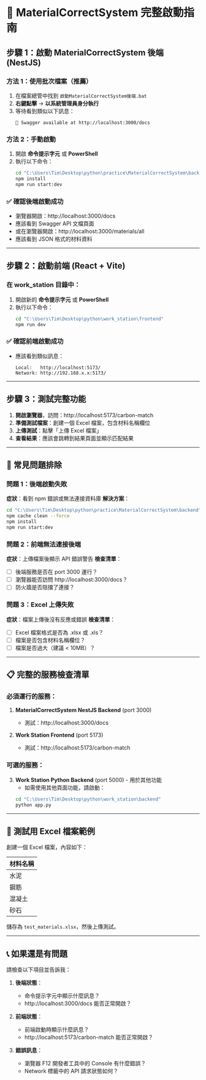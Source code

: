 # 🚀 MaterialCorrectSystem 完整啟動指南

## 步驟 1：啟動 MaterialCorrectSystem 後端 (NestJS)

### 方法 1：使用批次檔案（推薦）
1. 在檔案總管中找到 `啟動MaterialCorrectSystem後端.bat`
2. **右鍵點擊** → **以系統管理員身分執行**
3. 等待看到類似以下訊息：
   ```
   🚀 Swagger available at http://localhost:3000/docs
   ```

### 方法 2：手動啟動
1. 開啟 **命令提示字元** 或 **PowerShell**
2. 執行以下命令：
   ```bash
   cd "C:\Users\Tim\Desktop\python\practice\MaterialCorrectSystem\backend"
   npm install
   npm run start:dev
   ```

### ✅ 確認後端啟動成功
- 瀏覽器開啟：http://localhost:3000/docs
- 應該看到 Swagger API 文檔頁面
- 或在瀏覽器開啟：http://localhost:3000/materials/all
- 應該看到 JSON 格式的材料資料

---

## 步驟 2：啟動前端 (React + Vite)

### 在 work_station 目錄中：
1. 開啟新的 **命令提示字元** 或 **PowerShell**
2. 執行以下命令：
   ```bash
   cd "C:\Users\Tim\Desktop\python\work_station\frontend"
   npm run dev
   ```

### ✅ 確認前端啟動成功
- 應該看到類似訊息：
  ```
  Local:   http://localhost:5173/
  Network: http://192.168.x.x:5173/
  ```

---

## 步驟 3：測試完整功能

1. **開啟瀏覽器**，訪問：http://localhost:5173/carbon-match
2. **準備測試檔案**：創建一個 Excel 檔案，包含材料名稱欄位
3. **上傳測試**：點擊「上傳 Excel 檔案」
4. **查看結果**：應該會跳轉到結果頁面並顯示匹配結果

---

## 🔧 常見問題排除

### 問題 1：後端啟動失敗
**症狀**：看到 npm 錯誤或無法連接資料庫
**解決方案**：
```bash
cd "C:\Users\Tim\Desktop\python\practice\MaterialCorrectSystem\backend"
npm cache clean --force
npm install
npm run start:dev
```

### 問題 2：前端無法連接後端
**症狀**：上傳檔案後顯示 API 錯誤警告
**檢查清單**：
- [ ] 後端服務是否在 port 3000 運行？
- [ ] 瀏覽器能否訪問 http://localhost:3000/docs？
- [ ] 防火牆是否阻擋了連接？

### 問題 3：Excel 上傳失敗
**症狀**：檔案上傳後沒有反應或錯誤
**檢查清單**：
- [ ] Excel 檔案格式是否為 .xlsx 或 .xls？
- [ ] 檔案是否包含材料名稱欄位？
- [ ] 檔案是否過大（建議 < 10MB）？

---

## 📋 完整的服務檢查清單

### 必須運行的服務：
1. **MaterialCorrectSystem NestJS Backend** (port 3000)
   - 測試：http://localhost:3000/docs
   
2. **Work Station Frontend** (port 5173)
   - 測試：http://localhost:5173/carbon-match

### 可選的服務：
3. **Work Station Python Backend** (port 5000) - 用於其他功能
   - 如需使用其他頁面功能，請啟動：
   ```bash
   cd "C:\Users\Tim\Desktop\python\work_station\backend"
   python app.py
   ```

---

## 🎯 測試用 Excel 檔案範例

創建一個 Excel 檔案，內容如下：

| 材料名稱 |
|----------|
| 水泥     |
| 鋼筋     |
| 混凝土   |
| 砂石     |

儲存為 `test_materials.xlsx`，然後上傳測試。

---

## 📞 如果還是有問題

請檢查以下項目並告訴我：

1. **後端狀態**：
   - 命令提示字元中顯示什麼訊息？
   - http://localhost:3000/docs 能否正常開啟？

2. **前端狀態**：
   - 前端啟動時顯示什麼訊息？
   - http://localhost:5173/carbon-match 能否正常開啟？

3. **錯誤訊息**：
   - 瀏覽器 F12 開發者工具中的 Console 有什麼錯誤？
   - Network 標籤中的 API 請求狀態如何？
